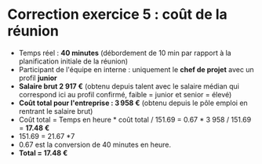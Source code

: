 # Correction exercice 5 : coût de la réunion

- Temps réel : **40 minutes** (débordement de 10 min par rapport à la planification initiale de la réunion)
- Participant de l'équipe en interne : uniquement le **chef de projet** avec un profil **junior** 
- **Salaire brut 2 917 €** (obtenu depuis talent avec le salaire médian qui correspond ici au profil confirmé, faible = junior et senior = élevé)
- **Coût total pour l'entreprise : 3 958 €** (obtenu depuis le pôle emploi en rentrant le salaire brut)
- Coût total = Temps en heure * coût total / 151.69 = 0.67 * 3 958 / 151.69 = **17.48 €**
- 151.69 = 21.67 *7 
- 0.67 est la conversion de 40 minutes en heure.
- **Total = 17.48 €**
